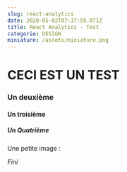 ```yaml
---
slug: react-analytics
date: 2020-05-02T07:37:59.071Z
title: React Analytics - Test
categorie: DESIGN
miniature: /assets/miniature.png
---
```

# CECI EST UN TEST

### Un deuxième

#### Un troisième

##### Un Quatrième

Une petite image : 





*Fini*